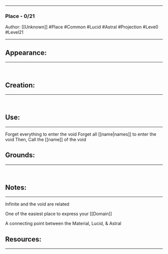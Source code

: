 - - -
### Place - 0/21
Author: [[Unknown]]
#Place #Common #Lucid #Astral #Projection #Leve0 #Level21
- - - 


## Appearance:<br>
- - -

<br>

## Creation: <br>
- - -
<br>

## Use:<br>
- - -
Forget everything to enter the void
Forget all [[name|names]] to enter the void
Then, Call the [[name]] of the void
<br>

## Grounds:<br>
- - -
<br>

## Notes:<br>
- - - 
Infinite and the void are related

One of the easiest place to express your [[Domain]]

A connecting point between the Material, Lucid, & Astral

## Resources:
- - -
